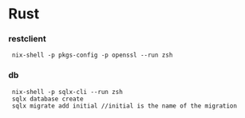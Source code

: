 # Rust

### restclient

     nix-shell -p pkgs-config -p openssl --run zsh

### db

     nix-shell -p sqlx-cli --run zsh
     sqlx database create
     sqlx migrate add initial //initial is the name of the migration
